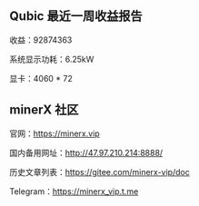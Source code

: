 

## Qubic 最近一周收益报告

收益：92874363

系统显示功耗：6.25kW

显卡：4060 * 72



## minerX 社区

官网：https://minerx.vip

国内备用网址：http://47.97.210.214:8888/

历史文章列表：https://gitee.com/minerx-vip/doc

Telegram：https://minerx_vip.t.me